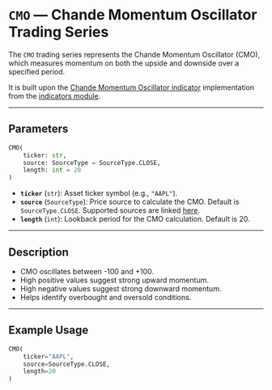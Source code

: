 
# `CMO` — Chande Momentum Oscillator Trading Series

The `CMO` trading series represents the Chande Momentum Oscillator (CMO), which measures momentum on both the upside and downside over a specified period.

It is built upon the [Chande Momentum Oscillator indicator](https://github.com/DrDanicka/trading_strategy_tester/blob/main/trading_strategy_tester/indicators/momentum/cmo.py) implementation from the [indicators module](../indicators.md).

---

## Parameters

```python
CMO(
    ticker: str,
    source: SourceType = SourceType.CLOSE,
    length: int = 20
)
```

- **`ticker`** (`str`): Asset ticker symbol (e.g., `"AAPL"`).
- **`source`** (`SourceType`): Price source to calculate the CMO. Default is `SourceType.CLOSE`. Supported sources are linked [here](../enums/source.md).
- **`length`** (`int`): Lookback period for the CMO calculation. Default is 20.

---

## Description

- CMO oscillates between -100 and +100.
- High positive values suggest strong upward momentum.
- High negative values suggest strong downward momentum.
- Helps identify overbought and oversold conditions.

---

## Example Usage

```python
CMO(
    ticker="AAPL",
    source=SourceType.CLOSE,
    length=20
)
```
